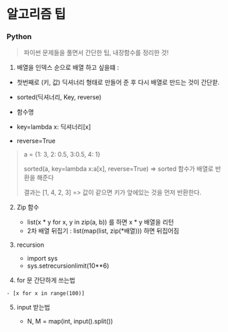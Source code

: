 # 알고리즘 팁

### Python

> 파이썬 문제들을 풀면서 간단한 팁, 내장함수를 정리한 것!



1.  배열을 인덱스 순으로 배열 하고 싶을떄 :

   - 첫번째로 (키, 값) 딕셔너리 형태로 만들어 준 후 다시 배열로 만드는 것이 간단핟. 

   - sorted(딕셔너리, Key, reverse) 

   - 함수명
   - key=lambda x: 딕셔너리[x]
   - reverse=True

   > a = {1: 3, 2: 0.5, 3:0.5, 4: 1}
   >
   > sorted(a, key=lambda x:a[x], reverse=True) => sorted 함수가 배열로 반환을 해준다
   >
   > 결과는 [1, 4, 2, 3] => 값이 같으면 키가 앞에있는 것을 먼저 반환한다.

2. Zip 함수 
   -  list(x * y for x, y in zip(a, b)) 를 하면 x * y 배열을 리턴
   - 2차 배열 뒤집기 : list(map(list, zip(*배열))) 하면 뒤집어짐
   
3.  recursion

    - import sys
    - sys.setrecursionlimit(10**6)
    
4.   for 문 간단하게 쓰는법 

    - [x for x in range(100)]
    
5.  input 받는법

    - N, M = map(int, input().split())